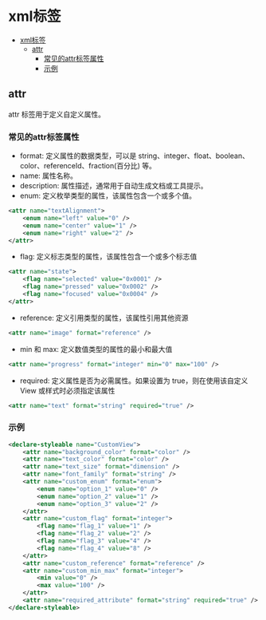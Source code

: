 # xml标签

- [xml标签](#xml标签)
  - [attr](#attr)
    - [常见的attr标签属性](#常见的attr标签属性)
    - [示例](#示例)

## attr

attr 标签用于定义自定义属性。

### 常见的attr标签属性

- format: 定义属性的数据类型，可以是 string、integer、float、boolean、color、referenceId、fraction(百分比) 等。
- name: 属性名称。
- description: 属性描述，通常用于自动生成文档或工具提示。
- enum: 定义枚举类型的属性，该属性包含一个或多个值。

```xml
<attr name="textAlignment">
    <enum name="left" value="0" />
    <enum name="center" value="1" />
    <enum name="right" value="2" />
</attr>

```

- flag: 定义标志类型的属性，该属性包含一个或多个标志值

```xml
<attr name="state">
    <flag name="selected" value="0x0001" />
    <flag name="pressed" value="0x0002" />
    <flag name="focused" value="0x0004" />
</attr>

```

- reference: 定义引用类型的属性，该属性引用其他资源

```xml
<attr name="image" format="reference" />

```

- min 和 max: 定义数值类型的属性的最小和最大值

```xml
<attr name="progress" format="integer" min="0" max="100" />

```

- required: 定义属性是否为必需属性。如果设置为 true，则在使用该自定义 View 或样式时必须指定该属性

```xml
<attr name="text" format="string" required="true" />

```

### 示例

```xml
<declare-styleable name="CustomView">
    <attr name="background_color" format="color" />
    <attr name="text_color" format="color" />
    <attr name="text_size" format="dimension" />
    <attr name="font_family" format="string" />
    <attr name="custom_enum" format="enum">
        <enum name="option_1" value="0" />
        <enum name="option_2" value="1" />
        <enum name="option_3" value="2" />
    </attr>
    <attr name="custom_flag" format="integer">
        <flag name="flag_1" value="1" />
        <flag name="flag_2" value="2" />
        <flag name="flag_3" value="4" />
        <flag name="flag_4" value="8" />
    </attr>
    <attr name="custom_reference" format="reference" />
    <attr name="custom_min_max" format="integer">
        <min value="0" />
        <max value="100" />
    </attr>
    <attr name="required_attribute" format="string" required="true" />
</declare-styleable>

```
